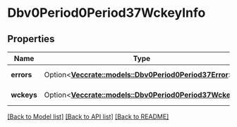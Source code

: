 # Dbv0Period0Period37WckeyInfo

## Properties

Name | Type | Description | Notes
------------ | ------------- | ------------- | -------------
**errors** | Option<[**Vec<crate::models::Dbv0Period0Period37Error>**](dbv0.0.37_error.md)> | Slurm errors | [optional]
**wckeys** | Option<[**Vec<crate::models::Dbv0Period0Period37Wckey>**](dbv0.0.37_wckey.md)> | List of wckeys | [optional]

[[Back to Model list]](../README.md#documentation-for-models) [[Back to API list]](../README.md#documentation-for-api-endpoints) [[Back to README]](../README.md)


